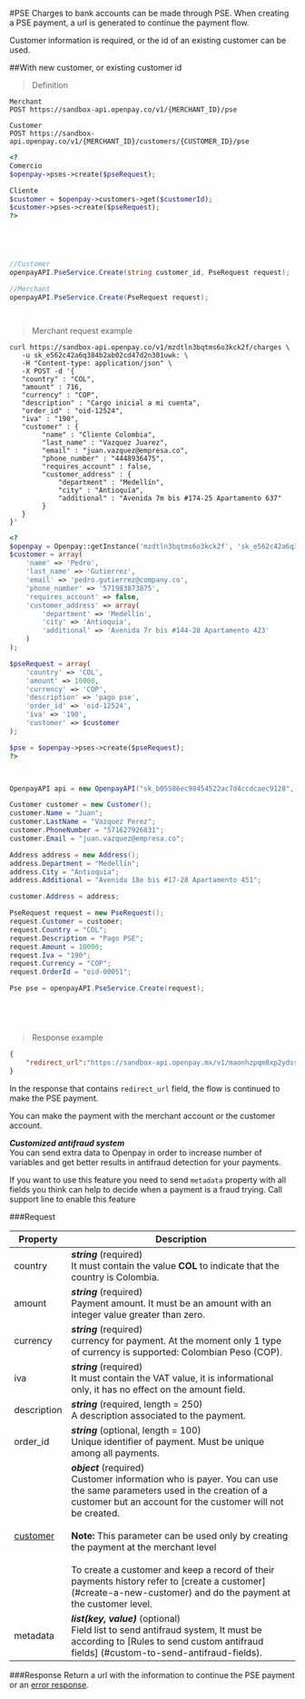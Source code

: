 #PSE
Charges to bank accounts can be made through PSE.
When creating a PSE payment, a url is generated to continue the payment flow.

Customer information is required, or the id of an existing customer can be used.

##With new customer, or existing customer id

> Definition

```shell
Merchant
POST https://sandbox-api.openpay.co/v1/{MERCHANT_ID}/pse

Customer
POST https://sandbox-api.openpay.co/v1/{MERCHANT_ID}/customers/{CUSTOMER_ID}/pse
```

```php
<?
Comercio
$openpay->pses->create($pseRequest);

Cliente
$customer = $openpay->customers->get($customerId);
$customer->pses->create($pseRequest);
?>
```

```java



```

```javascript



```

```csharp
//Customer
openpayAPI.PseService.Create(string customer_id, PseRequest request);

//Merchant
openpayAPI.PseService.Create(PseRequest request);
```

```ruby



```

> Merchant request example

```shell
curl https://sandbox-api.openpay.co/v1/mzdtln3bqtms6o3kck2f/charges \
   -u sk_e562c42a6q384b2ab02cd47d2n301uwk: \
   -H "Content-type: application/json" \
   -X POST -d '{
   "country" : "COL",
   "amount" : 716,
   "currency" : "COP",
   "description" : "Cargo inicial a mi cuenta",
   "order_id" : "oid-12524",
   "iva" : "190",
   "customer" : {
        "name" : "Cliente Colombia",
        "last_name" : "Vazquez Juarez",
        "email" : "juan.vazquez@empresa.co",
        "phone_number" : "4448936475",
        "requires_account" : false,
        "customer_address" : {
        	"department" : "Medellín",
        	"city" : "Antioquía",
        	"additional" : "Avenida 7m bis #174-25 Apartamento 637"
        }
   }
}'
```

```php
<?
$openpay = Openpay::getInstance('mzdtln3bqtms6o3kck2f', 'sk_e562c42a6q384b2ab02cd47d2n301uwk');
$customer = array(
    'name' => 'Pedro',
    'last_name' => 'Gutierrez',
    'email' => 'pedro.gutierrez@company.co',
    'phone_number' => '571983873875',
    'requires_account' => false,
    'customer_address' => array(
        'department' => 'Medellín',
        'city' => 'Antioquia',
        'additional' => 'Avenida 7r bis #144-28 Apartamento 423'
    )
);

$pseRequest = array(
    'country' => 'COL',
    'amount' => 10000,
    'currency' => 'COP',
    'description' => 'pago pse',
    'order_id' => 'oid-12524',
    'iva' => '190',
    'customer' => $customer
);

$pse = $openpay->pses->create($pseRequest);
?>
```

```java



```

```csharp
OpenpayAPI api = new OpenpayAPI("sk_b05586ec98454522ac7d4ccdcaec9128", "maonhzpqm8xp2ydssovf");

Customer customer = new Customer();
customer.Name = "Juan";
customer.LastName = "Vazquez Perez";
customer.PhoneNumber = "571627926831";
customer.Email = "juan.vazquez@empresa.co";

Address address = new Address();
address.Department = "Medellín";
address.City = "Antioquia";
address.Additional = "Avenida 18e bis #17-28 Apartamento 451";

customer.Address = address;

PseRequest request = new PseRequest();
request.Customer = customer;
request.Country = "COL";
request.Description = "Pago PSE";
request.Amount = 10000;
request.Iva = "190";
request.Currency = "COP";
request.OrderId = "oid-00051";

Pse pse = openpayAPI.PseService.Create(request);
```

```javascript



```

```ruby



```

> Response example

```json
{
	"redirect_url":"https://sandbox-api.openpay.mx/v1/maonhzpqm8xp2ydssovf/customers/ah8tdi7gr9zll6ejijuu/checkouts/ckqtz7smmjffvc4jgfko/pse"
}
```

In the response that contains <code>redirect_url</code> field, the flow is continued to make the PSE payment.

<aside class="notice">
You can make the payment with the merchant account or the customer account.
</aside>

***Customized antifraud system***</br>
You can send extra data to Openpay in order to increase number of variables and get better results in antifraud detection for your payments.

<aside class="notice">
If you want to use this feature you need to send <code>metadata</code> property with all fields you think can help to decide when a payment is a fraud trying. Call support line to enable this feature</br>
</aside>

###Request

Property | Description
--------- | -----
country|***string*** (required) <br/> It must contain the value **COL** to indicate that the country is Colombia.
amount | ***string*** (required) <br/> Payment amount. It must be an amount with an integer value greater than zero.
currency | ***string*** (required) <br/>currency for payment. At the moment only 1 type of currency is supported: Colombian Peso (COP).
iva | ***string*** (required) <br/>It must contain the VAT value, it is informational only, it has no effect on the amount field.
description | ***string*** (required, length = 250) <br/>A description associated to the payment.
order_id | ***string*** (optional, length = 100) <br/>Unique identifier of payment. Must be unique among all payments.
[customer](#create-a-new-customer)| ***object*** (required) <br/>Customer information who is payer. You can use the same parameters used in the creation of a customer but an account for the customer will not be created. <br/><br/> **Note:** This parameter can be used only by creating the payment at the merchant level<br/><br/> To create a customer and keep a record of their payments history refer to [create a customer] (#create-a-new-customer) and do the payment at the customer level.
metadata |  ***list(key, value)*** (optional) <br/>Field list to send antifraud system, It must be according to [Rules to send custom antifraud fields] (#custom-to-send-antifraud-fields).


###Response
Return a url with the information to continue the PSE payment or an [error response](#error-object).
